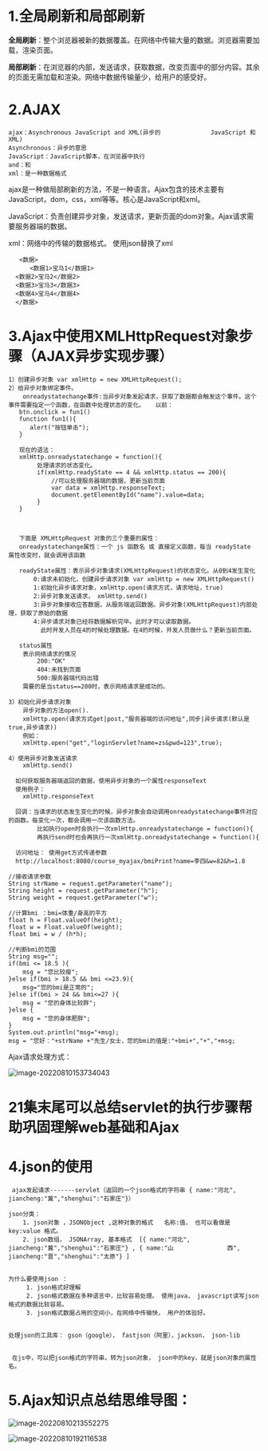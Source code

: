 # 1.全局刷新和局部刷新

**全局刷新**：整个浏览器被新的数据覆盖。在网络中传输大量的数据。浏览器需要加载，渲染页面。

**局部刷新**：在浏览器的内部，发送请求，获取数据，改变页面中的部分内容。其余的页面无需加载和渲染。网络中数据传输量少，给用户的感受好。



# 2.AJAX

```
ajax：Asynchronous JavaScript and XML(异步的 			  JavaScript 和 XML)
Asynchronous：异步的意思
JavaScript：JavaScript脚本，在浏览器中执行
and：和
xml：是一种数据格式
```



ajax是一种做局部刷新的方法，不是一种语言。Ajax包含的技术主要有JavaScript，dom，css，xml等等。核心是JavaScript和xml。

JavaScript：负责创建异步对象，发送请求，更新页面的dom对象。Ajax请求需要服务器端的数据。

xml：网络中的传输的数据格式。 使用json替换了xml

       <数据>
          <数据1>宝马1</数据1>
      <数据2>宝马2</数据2>
      <数据3>宝马3</数据3>
      <数据4>宝马4</数据4>
      </数据>


# 3.Ajax中使用XMLHttpRequest对象步骤（AJAX异步实现步骤）

```
1）创建异步对象 var xmlHttp = new XMLHttpRequest();
2）给异步对象绑定事件。  
	onreadystatechange事件:当异步对象发起请求，获取了数据都会触发这个事件。这个事件需要指定一个函数，在函数中处理状态的变化。	 以前：
   btn.onclick = fun1()
   function fun1(){
   	  alert("按钮单击");
   }
   
   现在的语法：
   xmlHttp.onreadystatechange = function(){
   		处理请求的状态变化。	
   		if(xmlHttp.readyState == 4 && xmlHttp.status == 200){
   			//可以处理服务器端的数据，更新当前页面
   			var data = xmlHttp.responseText;
   			document.getElementById("name").value=data;
   		}
   }
   
   
   
   下面是 XMLHttpRequest 对象的三个重要的属性：
   onreadystatechange属性：一个 js 函数名 或 直接定义函数，每当 readyState 属性改变时，就会调用该函数
   
   readyState属性：表示异步对象请求(XMLHttpRequest)的状态变化。从0到4发生变化
       0:请求未初始化，创建异步请求对象 var xmlHttp = new XMLHttpRequest()
       1:初始化异步请求对象，xmlHttp.open(请求方式，请求地址，true)
       2:异步对象发送请求， xmlHttp.send()
       3:异步对象接收应答数据，从服务端返回数据。异步对象(XMLHttpRequest)内部处理，获取了原始的数据
       4:异步请求对象已经将数据解析完毕。此时才可以读取数据。
         此时开发人员在4的时候处理数据。在4的时候，开发人员做什么？更新当前页面。
   
   status属性
   	表示网络请求的情况
   		200:"OK"
    	404:未找到页面
    	500:服务器端代码出错
    需要的是当status==200时，表示网络请求是成功的。

3）初始化异步请求对象
	异步对象的方法open().
	xmlHttp.open(请求方式get|post,"服务器端的访问地址",同步|异步请求(默认是true,异步请求))  
	例如：
	xmlHttp.open("get","loginServlet?name=zs&pwd=123",true);
	
4）使用异步对象发送请求
	xmlHttp.send()
		
  如何获取服务器端返回的数据，使用异步对象的一个属性responseText 
  使用例子：
  	xmlHttp.responseText
  
  回调：当请求的状态发生变化的时候，异步对象会自动调用onreadystatechange事件对应的函数。每变化一次，都会调用一次该函数方法。
  		比如执行open时会执行一次xmlHttp.onreadystatechange = function(){ 
  		再执行send时也会再执行一次xmlHttp.onreadystatechange = function(){
	
  访问地址： 使用get方式传递参数
  http://localhost:8080/course_myajax/bmiPrint?name=李四&w=82&h=1.8
```



```
//接收请求参数
String strName = request.getParameter("name");
String height = request.getParameter("h");
String weight = request.getParameter("w");

//计算bmi ：bmi=体重/身高的平方
float h = Float.valueOf(height);
float w = Float.valueOf(weight);
float bmi = w / (h*h);

//判断bmi的范围
String msg="";
if(bmi <= 18.5 ){
    msg = "您比较瘦";
}else if(bmi > 18.5 && bmi <=23.9){
    msg="您的bmi是正常的";
}else if(bmi > 24 && bmi<=27 ){
    msg = "您的身体比较胖";
}else {
    msg = "您的身体肥胖";
}
System.out.println("msg="+msg);
msg = "您好："+strName +"先生/女士，您的bmi的值是:"+bmi+","+","+msg;
```



Ajax请求处理方式：

![image-20220810153734043](C:\Users\Nicolasbruno\AppData\Roaming\Typora\typora-user-images\image-20220810153734043.png)







# 21集末尾可以总结servlet的执行步骤帮助巩固理解web基础和Ajax







# 4.json的使用

```
 ajax发起请求-------servlet（返回的一个json格式的字符串 { name:"河北", jiancheng:"冀","shenghui":"石家庄"}）
 
json分类：
  	1. json对象 ，JSONObject ,这种对象的格式   名称:值， 也可以看做是 key:value 格式。
    2. json数组， JSONArray, 基本格式  [{ name:"河北", jiancheng:"冀","shenghui":"石家庄"} , { name:"山				西", jiancheng:"晋","shenghui":"太原"} ]
        
        
为什么要使用json ：
     1. json格式好理解
	 2. json格式数据在多种语言中，比较容易处理。 使用java， javascript读写json格式的数据比较容易。
	 3. json格式数据占用的空间小，在网络中传输快， 用户的体验好。
	 

处理json的工具库： gson（google）， fastjson（阿里），jackson， json-lib


 在js中，可以把json格式的字符串，转为json对象， json中的key，就是json对象的属性名。
```





# 5.Ajax知识点总结思维导图：

![image-20220810213552275](C:\Users\Nicolasbruno\AppData\Roaming\Typora\typora-user-images\image-20220810213552275.png)

![image-20220810192116538](C:\Users\Nicolasbruno\AppData\Roaming\Typora\typora-user-images\image-20220810192116538.png)



















